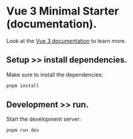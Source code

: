# Vue 3 Minimal Starter (documentation).

Look at the [Vue 3 documentation](https://vuejs.org/guide/introduction.html) to learn more.

## Setup >> install dependencies.

Make sure to install the dependencies:

```bash
pnpm install
```

## Development >> run.

Start the development server:

```bash
pnpm run dev
```
